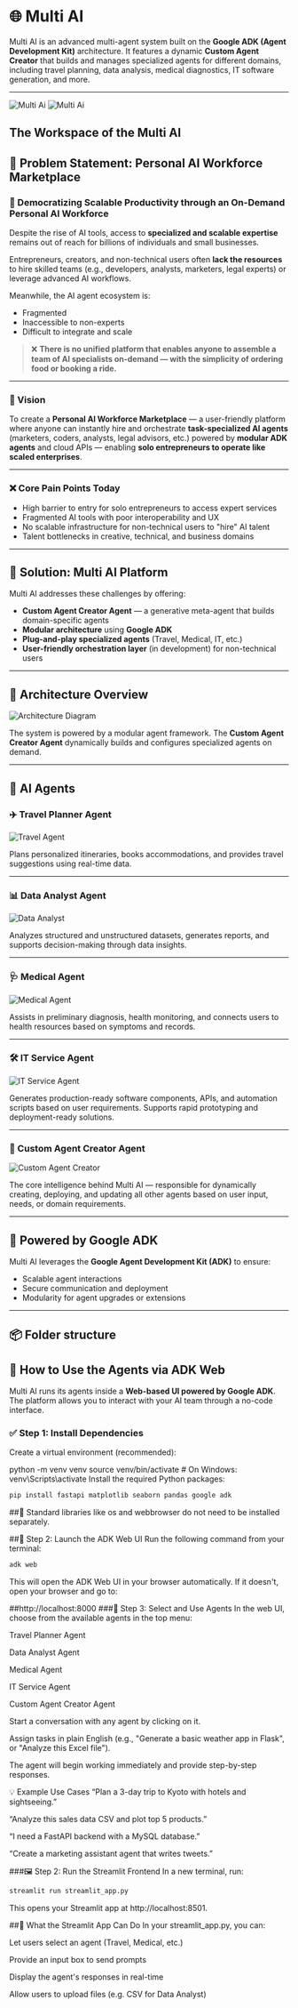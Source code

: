 # 🌐 Multi AI

Multi AI is an advanced multi-agent system built on the **Google ADK (Agent Development Kit)** architecture. It features a dynamic **Custom Agent Creator** that builds and manages specialized agents for different domains, including travel planning, data analysis, medical diagnostics, IT software generation, and more.

---
![Multi Ai](hire_ai/Images/multi1.png)
![Multi Ai](hire_ai/Images/multi2.png)
## The Workspace of the Multi AI 
## 🚨 Problem Statement: Personal AI Workforce Marketplace

### 🧠 Democratizing Scalable Productivity through an On-Demand Personal AI Workforce

Despite the rise of AI tools, access to **specialized and scalable expertise** remains out of reach for billions of individuals and small businesses.

Entrepreneurs, creators, and non-technical users often **lack the resources** to hire skilled teams (e.g., developers, analysts, marketers, legal experts) or leverage advanced AI workflows.

Meanwhile, the AI agent ecosystem is:
- Fragmented
- Inaccessible to non-experts
- Difficult to integrate and scale

> ❌ **There is no unified platform that enables anyone to assemble a team of AI specialists on-demand — with the simplicity of ordering food or booking a ride.**

---

### 🎯 Vision

To create a **Personal AI Workforce Marketplace** — a user-friendly platform where anyone can instantly hire and orchestrate **task-specialized AI agents** (marketers, coders, analysts, legal advisors, etc.) powered by **modular ADK agents** and cloud APIs — enabling **solo entrepreneurs to operate like scaled enterprises**.

---

### ❌ Core Pain Points Today

- High barrier to entry for solo entrepreneurs to access expert services  
- Fragmented AI tools with poor interoperability and UX  
- No scalable infrastructure for non-technical users to "hire" AI talent  
- Talent bottlenecks in creative, technical, and business domains  

---

## 🧠 Solution: Multi AI Platform

Multi AI addresses these challenges by offering:

- **Custom Agent Creator Agent** — a generative meta-agent that builds domain-specific agents  
- **Modular architecture** using **Google ADK**  
- **Plug-and-play specialized agents** (Travel, Medical, IT, etc.)  
- **User-friendly orchestration layer** (in development) for non-technical users

---

## 📁 Architecture Overview

![Architecture Diagram](hire_ai/Images/agent-architecture.jpg)

The system is powered by a modular agent framework. The **Custom Agent Creator Agent** dynamically builds and configures specialized agents on demand.

---

## 🤖 AI Agents

### ✈️ Travel Planner Agent
![Travel Agent](hire_ai/Images/travel-planner.jpg)

Plans personalized itineraries, books accommodations, and provides travel suggestions using real-time data.

---

### 📊 Data Analyst Agent
![Data Analyst](hire_ai/Images/data-analyst.jpg)

Analyzes structured and unstructured datasets, generates reports, and supports decision-making through data insights.

---

### 🩺 Medical Agent
![Medical Agent](hire_ai/Images/medical-agent.jpg)

Assists in preliminary diagnosis, health monitoring, and connects users to health resources based on symptoms and records.

---

### 🛠️ IT Service Agent
![IT Service Agent](hire_ai/Images/it-service-agent.jpg)

Generates production-ready software components, APIs, and automation scripts based on user requirements. Supports rapid prototyping and deployment-ready solutions.

---

### 🧬 Custom Agent Creator Agent
![Custom Agent Creator](hire_ai/Images/agent-architecture.jpg)

The core intelligence behind Multi AI — responsible for dynamically creating, deploying, and updating all other agents based on user input, needs, or domain requirements.

---

## 🧠 Powered by Google ADK

Multi AI leverages the **Google Agent Development Kit (ADK)** to ensure:
- Scalable agent interactions
- Secure communication and deployment
- Modularity for agent upgrades or extensions

---

## 📦 Folder structure


## 🧪 How to Use the Agents via ADK Web

Multi AI runs its agents inside a **Web-based UI powered by Google ADK**. The platform allows you to interact with your AI team through a no-code interface.

### ✅ Step 1: Install Dependencies

Create a virtual environment (recommended):

python -m venv venv
source venv/bin/activate  # On Windows: venv\Scripts\activate
Install the required Python packages:
```bash
pip install fastapi matplotlib seaborn pandas google adk
```
##📝 Standard libraries like os and webbrowser do not need to be installed separately.

##🚀 Step 2: Launch the ADK Web UI
Run the following command from your terminal:
```bash
adk web
```
This will open the ADK Web UI in your browser automatically.
If it doesn't, open your browser and go to:

##http://localhost:8000
###🧠 Step 3: Select and Use Agents
In the web UI, choose from the available agents in the top menu:

Travel Planner Agent

Data Analyst Agent

Medical Agent

IT Service Agent

Custom Agent Creator Agent

Start a conversation with any agent by clicking on it.

Assign tasks in plain English (e.g., "Generate a basic weather app in Flask", or "Analyze this Excel file").

The agent will begin working immediately and provide step-by-step responses.

💡 Example Use Cases
“Plan a 3-day trip to Kyoto with hotels and sightseeing.”

“Analyze this sales data CSV and plot top 5 products.”

“I need a FastAPI backend with a MySQL database.”

“Create a marketing assistant agent that writes tweets.”


###🖼️ Step 2: Run the Streamlit Frontend
In a new terminal, run:
```bash
streamlit run streamlit_app.py
```
This opens your Streamlit app at http://localhost:8501.


##🧠 What the Streamlit App Can Do
In your streamlit_app.py, you can:

Let users select an agent (Travel, Medical, etc.)

Provide an input box to send prompts

Display the agent's responses in real-time

Allow users to upload files (e.g. CSV for Data Analyst)



